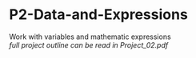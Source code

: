 # P2-Data-and-Expressions
Work with variables and mathematic expressions  
*full project outline can be read in Project_02.pdf*
